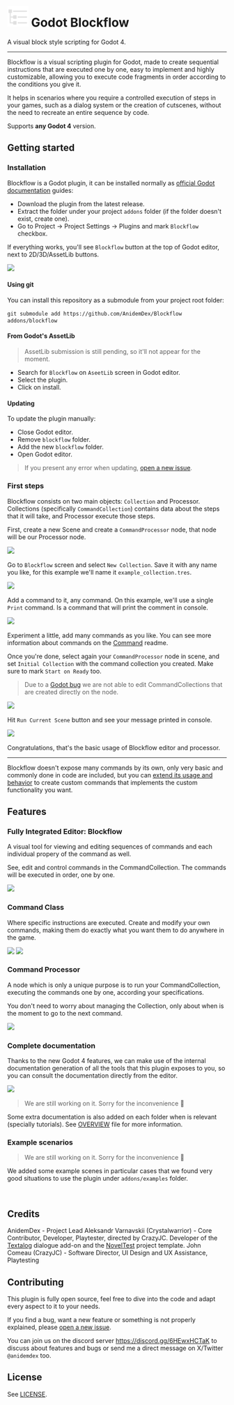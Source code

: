 <!-- Gosh, somebody help me here, I have no words for now -->
<!-- Update: Still have no words -->

<!-- Hi future devs!

While testing stuff in this very early stage, make sure to use `playground` scene.

That scene will be moved eventually (like any other file in this repository)
so make sure to know always where `playground` is to test stuff.

I'll make sure to point where it'll be in future release, after defining the
plugin structure. -->

# <img src="icons/timeline.svg" width="48" height="48"> Godot Blockflow

A visual block style scripting for Godot 4.

---

Blockflow is a visual scripting plugin for Godot, made to create sequential instructions
that are executed one by one, easy to implement and highly customizable, allowing you to execute
code fragments in order according to the conditions you give it.

It helps in scenarios where you require a controlled execution of steps in
your games, such as a dialog system or the creation of cutscenes, without the need to recreate
an entire sequence by code.

Supports **any Godot 4** version.

## Getting started
### Installation
Blockflow is a Godot plugin, it can be installed normally as [official Godot documentation](https://docs.godotengine.org/en/stable/tutorials/plugins/editor/installing_plugins.html) guides:

- Download the plugin from the latest release.
- Extract the folder under your project `addons` folder (if the folder doesn't exist, create one).
- Go to Project -> Project Settings -> Plugins and mark `Blockflow` checkbox.

If everything works, you'll see `Blockflow` button at the top of Godot editor, next to 2D/3D/AssetLib buttons.

![](.multimedia/top_bar.png)

#### Using git
You can install this repository as a submodule from your project root folder:
```shell
git submodule add https://github.com/AnidemDex/Blockflow  addons/blockflow
```

#### From Godot's AssetLib
> AssetLib submission is still pending, so it'll not appear for the moment.

- Search for `Blockflow` on `AseetLib` screen in Godot editor.
- Select the plugin.
- Click on install.

#### Updating

To update the plugin manually:

- Close Godot editor.
- Remove `blockflow` folder.
- Add the new `blockflow` folder.
- Open Godot editor.

> If you present any error when updating, [open a new issue](https://github.com/AnidemDex/Blockflow/issues/new).

### First steps

Blockflow consists on two main objects: `Collection` and Processor. Collections (specifically `CommandCollection`) contains data about the steps that it will take, and Processor execute those steps.

First, create a new Scene and create a `CommandProcessor` node, that node will be our Processor node.

![](.multimedia/creating_manager.gif)

Go to `Blockflow` screen and select `New Collection`. Save it with any name you like, for this example we'll name it `example_collection.tres`.

![](.multimedia/creating_collection.gif)

Add a command to it, any command. On this example, we'll use a single `Print` command. Is a command that will print the comment in console.

![](.multimedia/creating_command.gif)

Experiment a little, add many commands as you like. You can see more information about commands on the [Command](#) readme.

Once you're done, select again your `CommandProcessor` node in scene, and set `Initial Collection` with the command collection you created. Make sure to mark `Start on Ready` too.

> Due to a [Godot bug](https://github.com/AnidemDex/Blockflow/issues/83) we are not able to edit CommandCollections that are created directly on the node.

![](.multimedia/assigning_collection.gif)

Hit `Run Current Scene` button and see your message printed in console.

![](.multimedia/playing_scene.gif)

Congratulations, that's the basic usage of Blockflow editor and processor. 

---

Blockflow doesn't expose many commands by its own, only very basic and commonly done in code are included, but you can [extend its usage and behavior](#) to create custom commands that implements the custom functionality you want.

## Features

### Fully Integrated Editor: Blockflow
A visual tool for viewing and editing sequences of commands and each individual propery of the command as well.

See, edit and control commands in the CommandCollection. The commands will be executed in order, one by one.

![](.multimedia/block_editor.png)

### Command Class
Where specific instructions are executed. Create and modify your own commands, making them do exactly what you want them to do anywhere in the game.

![](.multimedia/command_block.png)
![](.multimedia/command_script.png)

### Command Processor
A node which is only a unique purpose is to run your CommandCollection, executing the commands one by one, according your specifications.

You don't need to worry about managing the Collection, only about when is the moment to go to the next command.

![](.multimedia/processor_node.png)

### Complete documentation
Thanks to the new Godot 4 features, we can make use of the internal documentation generation of all the tools that this plugin exposes to you, so you can consult the documentation directly from the editor.

![](.multimedia/documentation.gif)


> We are still working on it. Sorry for the inconvenience 🙁

Some extra documentation is also added on each folder when is relevant (specially tutorials). See [OVERVIEW](documentation/OVERVIEW.md) file for more information.

### Example scenarios
> We are still working on it. Sorry for the inconvenience 🙁


We added some example scenes in particular cases that we found very good situations to use the plugin under `addons/examples` folder.

![]()

## Credits
AnidemDex - Project Lead
Aleksandr Varnavskii (Crystalwarrior) - Core Contributor, Developer, Playtester, directed by CrazyJC. Developer of the [Textalog](https://github.com/Crystalwarrior/textalog) dialogue add-on and the [NovelTest](https://github.com/Crystalwarrior/NovelTest) project template.
John Comeau (CrazyJC) - Software Director, UI Design and UX Assistance, Playtesting

## Contributing
This plugin is fully open source, feel free to dive into the code and adapt every aspect to it to your needs.

If you find a bug, want a new feature or something is not properly explained, please [open a new issue](https://github.com/AnidemDex/Blockflow/issues/new).

You can join us on the discord server https://discord.gg/6HEwxHCTaK to discuss about features and bugs or send me a direct message on X/Twitter `@anidemdex` too.

## License

See [LICENSE](/LICENSE).
